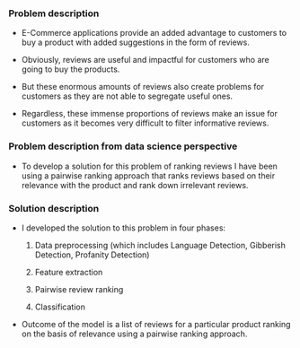 ### Problem description

- E-Commerce applications provide an added advantage to customers to buy a product with added suggestions in the form of reviews.

- Obviously, reviews are useful and impactful for customers who are going to buy the products.

- But these enormous amounts of reviews also create problems for customers as they are not able to segregate useful ones.

- Regardless, these immense proportions of reviews make an issue for customers as it becomes very difficult to filter informative reviews.

### Problem description from data science perspective

- To develop a solution for this problem of ranking reviews I have been using a pairwise ranking approach that ranks reviews based on their relevance with the product and rank down irrelevant reviews.

### Solution description

- I developed the solution to this problem in four phases:

  1. Data preprocessing (which includes Language Detection, Gibberish Detection, Profanity Detection)

  2. Feature extraction

  3. Pairwise review ranking

  4. Classification

- Outcome of the model is a list of reviews for a particular product ranking on the basis of relevance using a pairwise ranking approach.
